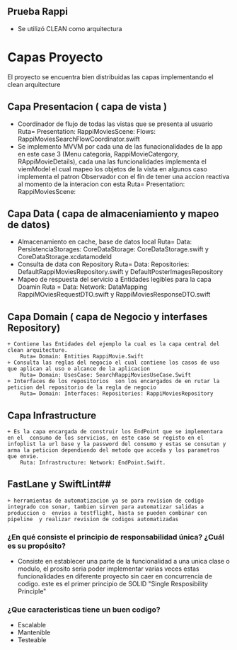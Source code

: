 ## Prueba Rappi ##

+ Se utilizó CLEAN como arquitectura

# Capas Proyecto #

El proyecto se encuentra bien distribuidas las capas implementando el clean arquitecture

## Capa Presentacion ( capa de vista ) ##

 + Coordinador de flujo de todas las vistas que se presenta al usuario
     Ruta= Presentation: RappiMoviesScene: Flows: RappiMoviesSearchFlowCoordinator.swift 
 + Se implemento MVVM por cada una de las funacionalidades de la app en este case 3 (Menu categoria, RappiMovieCatergory, RAppiMovieDetails), cada una las funcionalidades implementa el viemModel el cual mapeo los objetos de la vista en algunos caso implementa el patron Observador con el fin de tener una accion reactiva al momento de la interacion con esta
          Ruta= Presentation: RappiMoviesScene:
 

## Capa Data ( capa de almaceniamiento y mapeo de datos) ##

 + Almacenamiento en cache, base de datos local
     Ruta= Data: PersistenciaStorages: CoreDataStorage: CoreDataStorage.swift y CoreDataStorage.xcdatamodeld
 + Consulta de data con Repository
     Ruta= Data: Repositories: DefaultRappiMoviesRepository.swift y DefaultPosterImagesRepository
 + Mapeo de respuesta del servicio a Entidades legibles para la capa Doamin
     Ruta = Data: Network: DataMapping RappiMOviesRequestDTO.swift y RappiMoviesResponseDTO.swift 

## Capa Domain ( capa de Negocio y interfases Repository) ##

    + Contiene las Entidades del ejemplo la cual es la capa central del clean arquitecture.
        Ruta= Domain: Entities RappiMovie.Swift
    + Consulta las reglas del negocio el cual contiene los casos de uso que aplican al uso o alcance de la aplicacion
        Ruta= Domain: UsesCase: SearchRappiMoviesUseCase.Swift
    + Interfaces de los repositorios  son los encargados de en rutar la peticion del repositorio de la regla de negocio
        Ruta= Domain: Interfaces: Repositories: RappiMoviesRepository
        
## Capa Infrastructure ##

    + Es la capa encargada de construir los EndPoint que se implementara en el  consumo de los servicios, en este caso se registo en el infoplist la url base y la password del consumo y estas se consutan y arma la peticion dependiendo del metodo que acceda y los parametros que envie.
        Ruta: Infrastructure: Network: EndPoint.Swift.
        
## FastLane y SwiftLint##

    + herramientas de automatizacion ya se para revision de codigo integrado con sonar, tambien sirven para automatizar salidas a produccion o  envios a testflight, hasta se pueden combinar con pipeline  y realizar revision de codigos automatizadas
    
### ¿En qué consiste el principio de responsabilidad única? ¿Cuál es su propósito? ###
+ Consiste en establecer una parte de la funcionalidad a una unica clase o modulo, el prosito seria poder implementar varias veces estas funcionalidades en diferente proyecto sin caer en concurrencia de codigo. este es el primer principio de SOLID "Single Resposibility Principle"

### ¿Que caracteristicas tiene un buen codigo? ###

+ Escalable
+ Mantenible
+ Testeable
